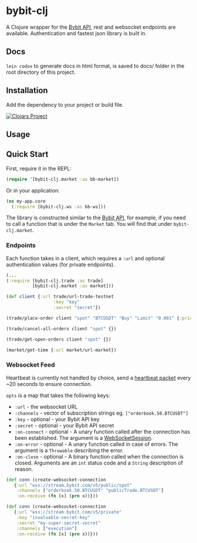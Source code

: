 # bybit-clj

A Clojure wrapper for the [Bybit API](https://bybit-exchange.github.io/docs/v5/intro), rest and websocket endpoints are available. Authentication and fastest json library is built in.

## Docs

`lein codox` to generate docs in html format, is saved to docs/ folder in the root directory of this project.

## Installation

Add the dependency to your project or build file.

[![Clojars Project](https://img.shields.io/clojars/v/org.clojars.sven_11/bybit-clj)](https://clojars.org/org.clojars.sven_11/bybit-clj)

## Usage

## Quick Start

First, require it in the REPL:

```clojure
(require '[bybit-clj.market :as bb-market])
```

Or in your application:

```clojure
(ns my-app.core
  (:require [bybit-clj.ws :as bb-ws]))
```

The library is constructed similar to the [Bybit API](https://bybit-exchange.github.io/docs/v5/intro), for example, if you need to call a function that is under the `Market` tab. You will find that under `bybit-clj.market`.

### Endpoints

Each function takes in a client, which requires a `:url` and optional authentication values (for private endpoints). 

```clojure
(...
(:require [bybit-clj.trade :as trade]
          [bybit-clj.market :as market]))

(def client {:url trade/url-trade-testnet
                  :key "key"
                  :secret "secret"})

(trade/place-order client "spot" "BTCUSDT" "Buy" "Limit" "0.001" {:price "30000"})

(trade/cancel-all-orders client "spot" {})

(trade/get-open-orders client "spot" {})

(market/get-time {:url market/url-market})
```


### Websocket Feed

Heartbeat is currently not handled by choice, send a [heartbeat packet](https://bybit-exchange.github.io/docs/v5/ws/connect#how-to-send-the-heartbeat-packet) every ~20 seconds to ensure connection.

`opts` is a map that takes the following keys:

- `:url` - the websocket URL
- `:channels` -  vector of subscription strings eg. `["orderbook.50.BTCUSDT"]`
- `:key` - optional - your Bybit API key
- `:secret` - optional - your Bybit API secret
- `:on-connect` - optional - A unary function called after the connection has been established. The argument is a [WebSocketSession](https://www.eclipse.org/jetty/javadoc/9.4.8.v20171121/org/eclipse/jetty/websocket/common/WebSocketSession.html).
- `:on-error` - optional - A unary function called in case of errors. The argument is a `Throwable` describing the error.
- `:on-close` - optional - A binary function called when the connection is closed. Arguments are an `int` status code and a `String` description of reason.    

```clojure
(def conn (create-websocket-connection 
   {:url "wss://stream.bybit.com/v5/public/spot"
    :channels ["orderbook.50.BTCUSDT" "publicTrade.BTCUSDT"]
    :on-receive (fn [x] (prn x))}))

(def conn (create-websocket-connection 
   {:url "wss://stream.bybit.com/v5/private"
    :key "invaluable-secret-key"
    :secret "my-super-secret-secret"
    :channels ["execution"]
    :on-receive (fn [x] (prn x))}))
```